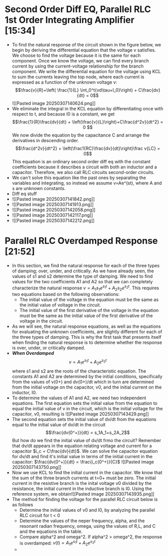 # Second Order Diff EQ, Parallel RLC 1st Order Integrating Amplifier [15:34]
* To find the natural response of the circuit shown in the figure below, we begin by deriving the differential equation that the voltage v satisfies. We choose to find the voltage because it is the same for each component. Once we know the voltage, we can find every branch current by using the current-voltage relationship for the branch component. We write the differential equation for the voltage using KCL to sum the currents leaving the top node, where each current is expressed as a function of the unknown voltage v:$$\frac{v}{R}+\left( \frac{1}{L} \int_0^t{vd\tau+I_0}\right) + C\frac{dv}{dt} = 0$$![[Pasted image 20250307140624.png]]
* We eliminate the integral in the KCL equation by differentiating once with respect to t, and because I0 is a constant, we get $$\frac{1}{R}\frac{dv}{dt} + \left(\frac{v}{L}\right)+C\frac{d^2v}{dt^2} = 0
  $$We now divide the equation by the capacitance C and arrange the derivatives in descending order.$$\frac{d^2v}{dt^2} + \left(\frac1{RC}\frac{dv}{dt}\right)\frac v{LC} = 0$$This equation is an ordinary second order diff eq with the constant coefficients because it describes a circuit with both an inductor and a capacitor. Therefore, we also call RLC circuits second-order circuits.
* We can't solve this equation like the past ones by separating the variables and integrating, so instead we assume v=Ae^(st), where A and s are unknown constants.
* Diff eq stuff
* ![[Pasted image 20250307141842.png]]
* ![[Pasted image 20250307141913.png]]
* ![[Pasted image 20250307142058.png]]
* ![[Pasted image 20250307142117.png]]
* ![[Pasted image 20250307142212.png]]
# Parallel RLC Overdamped Response [21:52]
* In this section, we find the natural response for each of the three types of damping; over, under, and critically. As we have already seen, the values of s1 and s2 determine the type of damping. We need to find values for the two coefficients A1 and A2 so that we can completely characterize the natural response $v = A_1s_1e^{s_1t}+A_2s_2e^{s_2t}$. This requires two equations based on the following observations:
	* The initial value of the voltage in the equation must be the same as the initial value of voltage in the circuit.
	* The initial value of the first derivative of the voltage in the equation must be the same as the initial value of the first derivative of the voltage in the circuit.
* As we will see, the natural response equations, as well as the equations for evaluating the unknown coefficients, are slightly different for each of the three types of damping. This is why the first task that presents itself when finding the natural response is to determine whether the response is over, under, or critically damped.
* ***When Overdamped*** $$v = A_1e^{s_1t}+A_2e^{s_2t}$$where s1 and s2 are the roots of the characteristic equation. The constants A1 and A2 are determined by the initial conditions, specifically from the values of v(0+) and dv(0+)/dt which in turn are determined from the initial voltage on the capacitor, v0, and the initial current on the inductor, I0.
* To determine the values of A1 and A2, we need two independent equations. The first equation sets the initial value from the equation to equal the initial value of v in the circuit, which is the initial voltage for the capacitor, v0, resulting is ![[Pasted image 20250307143429.png]]
* The second equation sets the initial value of dv/dt from the equations equal to the initial value of dv/dt in the circuit $$\frac{dv(0^+)}{dt} = s_1A_1+s_2A_2$$But how do we find the initial value of dv/dt frmo the circuit? Remember that dv/dt appears in the equation relating voltage and current for a capacitor $i_c = C\frac{dv}{dt}$. We can solve the capacitor equation for dv/dt and find it's initial value in terms of the initial current in the capacitor: $\frac{dv(0^+)}{dt} = \frac{i_c(0^+)}{C}$ ![[Pasted image 20250307143750.png]]
* Now we use KCL to find the initial current in the capacitor. We know that the sum of the three branch currents at t=0+ must be zero. The initial current in the resistive branch is the inital voltage v0 divided by the resistance, the initial current in the inductive branch is I0. Using the reference system, we obtain![[Pasted image 20250307143935.png]]
* The method for finding the voltage for the parallel RLC circuit below is as follows
	* Determine the initial values of v0 and I0, by analyzing the parallel RLC circuit for t < 0
	* Determine the values of the neper frequency, alpha, and the resonant radian frequency, omega, using the values of R,L, and C and the equations in the table.
	* Compare alpha^2 and omega^2. If alpha^2 > omega^2, the response is overdamped: $v(t) = A_1e^{s_1t}+A_2e^{s_2t}$
	* 
